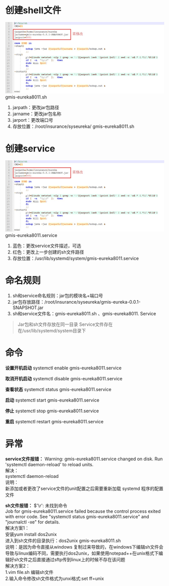 # 创建shell文件

![](md/创建shell文件.jpg)  
gmis-eureka8011.sh

1. jarpath：更改jar包路径
2. jarname：更改jar包名称
3. jarport：更改端口号
4. 存放位置：/root/insurance/syseureka/ gmis-eureka8011.sh

# 创建service

![](md/创建shell文件.jpg)  
gmis-eureka8011.service

1. 蓝色：更改service文件描述，可选
2. 红色：更改上一步创建的sh文件路径
3. 存放位置：/usr/lib/systemd/system/gmis-eureka8011.service

# 命名规则

1. sh和service命名规则：jar包的模块名+端口号
1. jar包存放路径：/root/insurance/syseureka/gmis-eureka-0.0.1-SNAPSHOT.jar
1. sh和service文件名：gmis-eureka8011.sh 、gmis-eureka8011. Service

> Jar包和sh文件存放在同一目录
> Service文件存在在/usr/lib/systemd/system目录下

# 命令

**设置开机启动**
systemctl enable gmis-eureka8011.service

**取消开机启动**
systemctl disable gmis-eureka8011.service 

**查看状态**
systemctl status gmis-eureka8011.service

**启动**
systemctl start gmis-eureka8011.service

**停止**
systemctl stop gmis-eureka8011.service

**重启**
systemctl restart gmis-eureka8011.service

# 异常

**service文件报错：**
Warning: gmis-eureka8011.service changed on disk. Run 'systemctl daemon-reload' to reload units.  
解决：  
systemctl daemon-reload  
说明：  
新添加或者更改了service文件的unit配置之后需要重新加载 systemd 程序的配置文件  

**sh文件报错：**
$'\r': 未找到命令  
Job for gmis-eureka8011.service failed because the control process exited with error code. See "systemctl status gmis-eureka8011.service" and "journalctl -xe" for details.  
解决方案1：  
安装yum install dos2unix  
进入到sh文件的目录执行：dos2unix gmis-eureka8011.sh  
说明：是因为命令直接从windows 复制过来导致的，在windows下编辑sh文件会导致与linux编码不同，需要执行dos2unix，如果使用notepad++在unix格式下编辑好sh文件之后直接通过sftp传到linux上的时候不存在该问题  
解决方案2：   
1.vim file.sh 编辑sh文件  
2.输入命令修改sh文件格式为unxi格式:set ff=unix  

